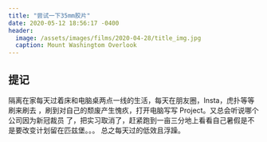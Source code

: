 ```yaml
---
title: "尝试一下35mm胶片"
date: 2020-05-12 18:56:17 -0400
header:
  image: /assets/images/films/2020-04-28/title_img.jpg
  caption: Mount Washingtom Overlook
---
```


## 提记

隔离在家每天过着床和电脑桌两点一线的生活，每天在朋友圈，Insta，虎扑等等刷来刷去
，刷到对自己的颓废产生愧疚，打开电脑写写 Project。又总会听说哪个公司因为新冠裁员
了，把实习取消了，赶紧跑到一亩三分地上看看自己暑假是不是要改变计划留在匹兹堡。。。
总之每天过的低效且浮躁。


